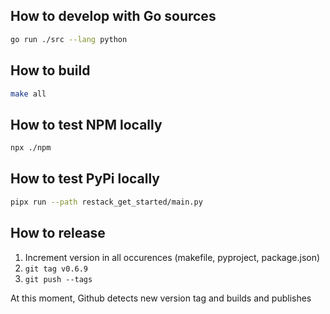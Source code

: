 ## How to develop with Go sources

```bash
go run ./src --lang python
```

## How to build

```bash
make all
```

## How to test NPM locally

```bash
npx ./npm
```

## How to test PyPi locally

```bash
pipx run --path restack_get_started/main.py
```

## How to release

1. Increment version in all occurences (makefile, pyproject, package.json)
2. `git tag v0.6.9`
3. `git push --tags`

At this moment, Github detects new version tag and builds and publishes
